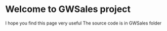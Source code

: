 # Welcome to GWSales project
I hope you find this page very useful
The source code is in GWSales folder


